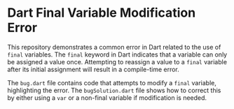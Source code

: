 # Dart Final Variable Modification Error

This repository demonstrates a common error in Dart related to the use of `final` variables.  The `final` keyword in Dart indicates that a variable can only be assigned a value once. Attempting to reassign a value to a `final` variable after its initial assignment will result in a compile-time error.

The `bug.dart` file contains code that attempts to modify a `final` variable, highlighting the error.  The `bugSolution.dart` file shows how to correct this by either using a `var` or a non-final variable if modification is needed.